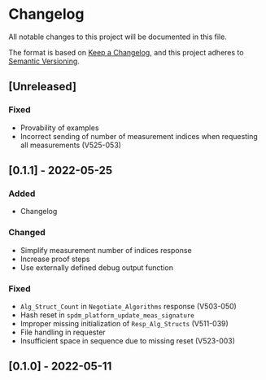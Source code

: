 # Changelog

All notable changes to this project will be documented in this file.

The format is based on [Keep a Changelog](https://keepachangelog.com/en/1.0.0/),
and this project adheres to [Semantic Versioning](https://semver.org/spec/v2.0.0.html).

## [Unreleased]

### Fixed

- Provability of examples
- Incorrect sending of number of measurement indices when requesting all measurements (V525-053)

## [0.1.1] - 2022-05-25

### Added

- Changelog

### Changed

- Simplify measurement number of indices response
- Increase proof steps
- Use externally defined debug output function

### Fixed

- `Alg_Struct_Count` in `Negotiate_Algorithms` response (V503-050)
- Hash reset in `spdm_platform_update_meas_signature`
- Improper missing initialization of `Resp_Alg_Structs` (V511-039)
- File handling in requester
- Insufficient space in sequence due to missing reset (V523-003)

## [0.1.0] - 2022-05-11
